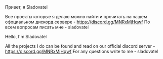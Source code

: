 
Привет, я Sladovatel

Все проекты которые я делаю можно найти и прочитать на нашем офоциальном дискорд сервере - https://discord.gg/MNRxMjHqwf
По всем вопросам писать мне - sladovatel


Hello, I'm Sladovatel

All the projects I do can be found and read on our official discord server - https://discord.gg/MNRxMjHqwf
For any questions write to me - sladovatel

